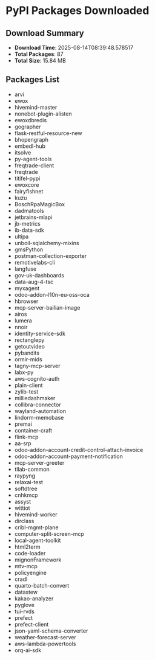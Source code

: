# PyPI Packages Downloaded

## Download Summary
- **Download Time**: 2025-08-14T08:39:48.578517
- **Total Packages**: 87
- **Total Size**: 15.84 MB

## Packages List
- arvi
- ewox
- hivemind-master
- nonebot-plugin-alisten
- ewoxdbredis
- gographer
- flask-restful-resource-new
- bhopengraph
- embedl-hub
- itsolve
- py-agent-tools
- freqtrade-client
- freqtrade
- titifel-pypi
- ewoxcore
- fairyfishnet
- kuzu
- BoschRpaMagicBox
- dadmatools
- jetbrains-mlapi
- jb-metrics
- ib-data-sdk
- ultipa
- unboil-sqlalchemy-mixins
- gmsPython
- postman-collection-exporter
- remotivelabs-cli
- langfuse
- gov-uk-dashboards
- data-aug-4-tsc
- myxagent
- odoo-addon-l10n-eu-oss-oca
- hbrowser
- mcp-server-bailian-image
- airos
- lumera
- nnoir
- identity-service-sdk
- rectanglepy
- getoutvideo
- pybandits
- ormir-mids
- tagny-mcp-server
- labx-py
- aws-cognito-auth
- plain-client
- zylib-test
- milliedashmaker
- collibra-connector
- wayland-automation
- lindorm-memobase
- premai
- container-craft
- flink-mcp
- aa-srp
- odoo-addon-account-credit-control-attach-invoice
- odoo-addon-account-payment-notification
- mcp-server-greeter
- tllab-common
- raypyng
- relaxai-test
- softdtree
- cnhkmcp
- assyst
- wittiot
- hivemind-worker
- dirclass
- cribl-mgmt-plane
- computer-split-screen-mcp
- local-agent-toolkit
- html2term
- code-loader
- mignonFramework
- mtv-mcp
- policyengine
- cradl
- quarto-batch-convert
- datastew
- kakao-analyzer
- pyglove
- tui-rvds
- prefect
- prefect-client
- json-yaml-schema-converter
- weather-forecast-server
- aws-lambda-powertools
- orq-ai-sdk
